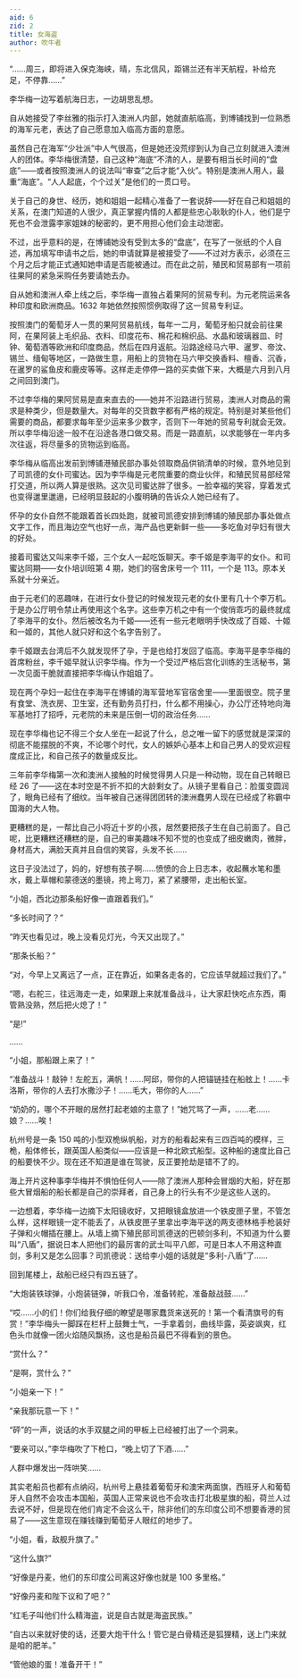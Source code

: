 ```yaml
---
aid: 6
zid: 2
title: 女海盗
author: 吹牛者
---
```


“……周三，即将进入保克海峡，晴，东北信风，距锡兰还有半天航程，补给充足，不停靠……”

李华梅一边写着航海日志，一边胡思乱想。

自从她接受了李丝雅的指示打入澳洲人内部，她就直航临高，到博铺找到一位熟悉的海军元老，表达了自己愿意加入临高方面的意愿。

虽然自己在海军“少壮派”中人气很高，但是她还没荒缪到认为自己立刻就进入澳洲人的团体。李华梅很清楚，自己这种“海底”不清的人，是要有相当长时间的“盘底”——或者按照澳洲人的说法叫“审查”之后才能“入伙”。特别是澳洲人用人，最重“海底”。“人人起底，个个过关”是他们的一贯口号。

关于自己的身世、经历，她和姐姐一起精心准备了一套说辞——好在自己和姐姐的关系，在澳门知道的人很少，真正掌握内情的人都是些忠心耿耿的仆人，他们是宁死也不会泄露李家姐妹的秘密的，更不用担心他们会主动泄密。

不过，出乎意料的是，在博铺她没有受到太多的“盘底”，在写了一张纸的个人自述，再加填写申请书之后，她的申请就算是被接受了——不过对方表示，必须在三个月之后才能正式通知她申请是否能被通过。而在此之前，殖民和贸易部有一项前往果阿的紧急采购任务要请她去办。

自从她和澳洲人牵上线之后，李华梅一直独占着果阿的贸易专利。为元老院运来各种印度和欧洲商品。1632 年她依然按照惯例取得了这一贸易专利证。

按照澳门的葡萄牙人一贯的果阿贸易航线，每年一二月，葡萄牙船只就会前往果阿，在果阿装上毛织品、衣料、印度花布、棉花和棉织品、水晶和玻璃器皿、时钟、葡萄酒等欧洲和印度商品，然后在四月返航。沿路途经马六甲、暹罗、帝汶、锡兰、缅甸等地区，一路做生意，用船上的货物在马六甲交换香料、檀香、沉香，在暹罗的鲨鱼皮和鹿皮等等。这样走走停停一路的买卖做下来，大概是六月到八月之间回到澳门。

不过李华梅的果阿贸易是直来直去的——她并不沿路进行贸易，澳洲人对商品的需求是种类少，但是数量大。对每年的交货数字都有严格的规定。特别是对某些他们需要的商品，都要求每年至少运来多少数字，否则下一年她的贸易专利就会无效。所以李华梅沿途一般不在沿途各港口做交易。而是一路直航，以求能够在一年内多次往返，将尽量多的货物运到临高。

李华梅从临高出发前到博铺港殖民部办事处领取商品供销清单的时候，意外地见到了司凯德的女仆司蜜达。因为李华梅是元老院重要的商业伙伴，和殖民贸易部经常打交道，所以两人算是很熟。这次见司蜜达胖了很多。一脸幸福的笑容，穿着发式也变得邋里邋遢，已经明显鼓起的小腹明确的告诉众人她已经有了。

怀孕的女仆自然不能跟着首长四处跑，就被司凯德安排到博铺的殖民部办事处做点文字工作，而且海边空气也好一点，海产品也更新鲜一些——多吃鱼对孕妇有很大的好处。

接着司蜜达又叫来李千姬，三个女人一起吃饭聊天。李千姬是李海平的女仆。和司蜜达同期——女仆培训班第 4 期，她们的宿舍床号一个 111，一个是 113。原本关系就十分亲近。

由于元老们的恶趣味，在进行女仆登记的时候发现元老的女仆里有几十个李万机。于是办公厅明令禁止再使用这个名字。这些李万机之中有一个俊俏乖巧的最终就成了李海平的女仆。然后被改名为千姬——还有一些元老眼明手快改成了百姬、十姬和一姬的，其他人就只好和这个名字告别了。

李千姬跟去台湾后不久就发现怀了孕，于是也给打发回了临高。李海平是李华梅的首席粉丝，李千姬早就认识李华梅。作为一个受过严格后宫化训练的生活秘书，第一次见面干脆就直接把李华梅认作姐姐了。

现在两个孕妇一起住在李海平在博铺的海军营地军官宿舍里——里面很空。院子里有食堂、洗衣房、卫生室，还有勤务员打扫，什么都不用操心，办公厅还特地向海军基地打了招呼，元老院的未来是压倒一切的政治任务……

现在李华梅也记不得三个女人坐在一起说了什么，总之唯一留下的感觉就是深深的彻底不能摆脱的不爽，不论哪个时代，女人的嫉妒心基本上和自己男人的受欢迎程度成正比，和自己孩子的数量成反比。

三年前李华梅第一次和澳洲人接触的时候觉得男人只是一种动物，现在自己转眼已经 26 了——这在本时空是不折不扣的大龄剩女了。从镜子里看自己：脸蛋变圆润了，眼角已经有了细纹。当年被自己迷得团团转的澳洲蠢男人现在已经成了称霸中国海的大人物。

更糟糕的是，一帮比自己小将近十岁的小孩，居然要把孩子生在自己前面了。自己呢，比更糟糕还糟糕的是，自己的审美趣味不知不觉的也变成了细皮嫩肉，微胖，身材高大，满脸天真并且自信的笑容，头发不长……

这日子没法过了，妈的，好想有孩子啊……愤愤的合上日志本，收起蘸水笔和墨水，戴上草帽和蒙德送的墨镜，挎上弯刀，紧了紧腰带，走出船长室。

“小姐，西北边那条船好像一直跟着我们。”

“多长时间了？”

“昨天也看见过，晚上没看见灯光，今天又出现了。”

“那条长船？”

“对，今早上又离远了一点，正在靠近，如果各走各的，它应该早就超过我们了。”

“嗯，右舵三，往远海走一走，如果跟上来就准备战斗，让大家赶快吃点东西，甭管熟没熟，然后把火熄了！”

“是!”

……

“小姐，那船跟上来了！”

“准备战斗！敲钟！左舵五，满帆！……阿邱，带你的人把锚链挂在船舷上！……卡洛斯，带你的人去打水撒沙子！……毛大，带你的人……”

“奶奶的，哪个不开眼的居然打起老娘的主意了！”她咒骂了一声，……老……娘？……唉！

杭州号是一条 150 吨的小型双桅纵帆船，对方的船看起来有三四百吨的模样，三桅，船体修长，跟英国人船类似——应该是一种北欧式船型。这种船的速度比自己的船要快不少。现在还不知道是谁在驾驶，反正要抢劫是错不了的。

海上开片这种事李华梅并不惧怕任何人——除了澳洲人那种会冒烟的大船，好在那些大冒烟船的船长都是自己的崇拜者，自己身上的行头有不少是这些人送的。

一边想着，李华梅一边摘下太阳镜收好，又把眼镜盒放进一个铁皮匣子里，不管怎么样，这样眼镜一定不能丢了，从铁皮匣子里拿出李海平送的两支德林格手枪装好子弹和火帽插在腰上。从墙上摘下殖民部司凯德送的巴顿剑多利，不知道为什么要叫“八盾”，据说日本人把他们的最厉害的武士叫平八郎，可是日本人不用这种直剑，多利又是怎么回事？司凯德说：送给李小姐的话就是“多利-八盾”了……

回到尾楼上，敌船已经只有四五链了。

“大炮装铁球弹，小炮装链弹，听我口令，准备转舵，准备敲战鼓……”

“哎……小的们！你们给我仔细的瞭望是哪家蠢货来送死的！第一个看清旗号的有赏！”李华梅头一脚踩在栏杆上鼓舞士气，一手拿着剑，曲线毕露，英姿飒爽，红色头巾就像一团火焰随风飘扬，这也是船员最巴不得看到的景色。

“赏什么？”

“是啊，赏什么？”

“小姐亲一下！”

“亲我那玩意一下！”

“砰”的一声，说话的水手双腿之间的甲板上已经被打出了一个洞来。

“要亲可以，”李华梅吹了下枪口，“晚上切了下酒……”

人群中爆发出一阵哄笑……

其实老船员也都有点纳闷，杭州号上悬挂着葡萄牙和澳宋两面旗，西班牙人和葡萄牙人自然不会攻击本国船，英国人正常来说也不会攻击打北极星旗的船，荷兰人过去说不好，但是现在他们肯定不会这么干，除非他们的东印度公司不想要香港的贸易了——这生意现在赚钱赚到葡萄牙人眼红的地步了。

“小姐，看，敌舰升旗了。”

“这什么旗?”

“好像是丹麦，他们的东印度公司离这好像也就是 100 多里格。”

“好像丹麦和陛下议和了吧？”

“红毛子叫他们什么精海盗，说是自古就是海盗民族。”

“自古以来就好使的话，还要大炮干什么！管它是白骨精还是狐狸精，送上门来就是咱的肥羊。”

“管他娘的蛋！准备开干！”
